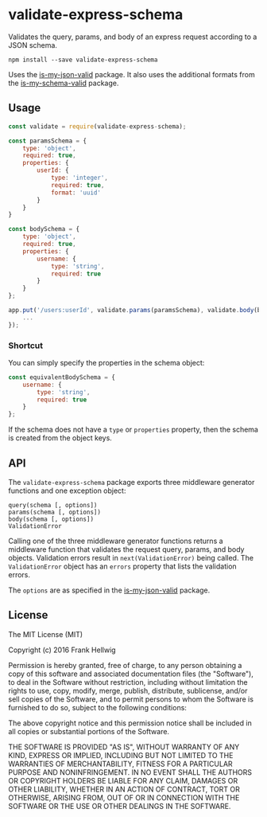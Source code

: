 # validate-express-schema

Validates the query, params, and body of an express request according to a JSON schema.

```
npm install --save validate-express-schema
```

Uses the [is-my-json-valid](https://github.com/mafintosh/is-my-json-valid) package. It also uses the additional formats from the [is-my-schema-valid](https://github.com/voronianski/is-my-schema-valid) package.

## Usage

```javascript
const validate = require(validate-express-schema);

const paramsSchema = {
    type: 'object',
    required: true,
    properties: {
        userId: {
            type: 'integer',
            required: true,
            format: 'uuid'
        }
    }
}

const bodySchema = {
    type: 'object',
    required: true,
    properties: {
        username: {
            type: 'string',
            required: true
        }
    }
};

app.put('/users:userId', validate.params(paramsSchema), validate.body(bodySchema), (req, res) => {
    ...
});
```
### Shortcut

You can simply specify the properties in the schema object:

```javascript
const equivalentBodySchema = {
    username: {
        type: 'string',
        required: true
    }
};
```

If the schema does not have a `type` or `properties` property, then the schema is created from the object keys.

## API

The `validate-express-schema` package exports three middleware generator functions and one exception object:

    query(schema [, options])
    params(schema [, options])
    body(schema [, options])
    ValidationError

Calling one of the three middleware generator functions returns a middleware function that validates the request query, params, and body objects.
Validation errors result in `next(ValidationError)` being called.
The `ValidationError` object has an `errors` property that lists the validation errors.

The `options` are as specified in the [is-my-json-valid](https://github.com/mafintosh/is-my-json-valid) package.

## License

The MIT License (MIT)

Copyright (c) 2016 Frank Hellwig

Permission is hereby granted, free of charge, to any person obtaining a copy
of this software and associated documentation files (the "Software"), to deal
in the Software without restriction, including without limitation the rights
to use, copy, modify, merge, publish, distribute, sublicense, and/or sell
copies of the Software, and to permit persons to whom the Software is
furnished to do so, subject to the following conditions:

The above copyright notice and this permission notice shall be included in all
copies or substantial portions of the Software.

THE SOFTWARE IS PROVIDED "AS IS", WITHOUT WARRANTY OF ANY KIND, EXPRESS OR
IMPLIED, INCLUDING BUT NOT LIMITED TO THE WARRANTIES OF MERCHANTABILITY,
FITNESS FOR A PARTICULAR PURPOSE AND NONINFRINGEMENT. IN NO EVENT SHALL THE
AUTHORS OR COPYRIGHT HOLDERS BE LIABLE FOR ANY CLAIM, DAMAGES OR OTHER
LIABILITY, WHETHER IN AN ACTION OF CONTRACT, TORT OR OTHERWISE, ARISING FROM,
OUT OF OR IN CONNECTION WITH THE SOFTWARE OR THE USE OR OTHER DEALINGS IN THE
SOFTWARE.
